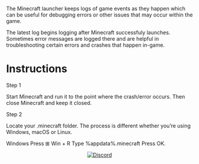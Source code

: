 The Minecraft launcher keeps logs of game events as they happen which can be useful for debugging errors or other issues that may occur within the game.

The latest log begins logging after Minecraft successfuly launches. Sometimes error messages are logged there and are helpful in troubleshooting certain errors and crashes that happen in-game.

# Instructions

Step 1

Start Minecraft and run it to the point where the crash/error occurs. Then close Minecraft and keep it closed.

Step 2

Locate your .minecraft folder. The process is different whether you’re using Windows, macOS or Linux.

Windows
Press ⊞ Win + R
Type %appdata%\.minecraft
Press OK.

<div align="center">
    <a href=["https://discord.gg/bBGQZvd](https://discord.gg/qCAByrKvah)"><img src="https://img.shields.io/discord/689197705683140636?logo=discord" alt="Discord"/></a>
</div>
